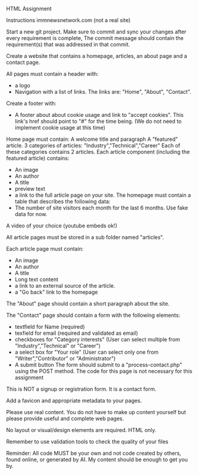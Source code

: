 HTML Assignment

Instructions
immnewsnetwork.com (not a real site)

Start a new git project. Make sure to commit and sync your changes after every requirement is complete, The commit message should contain the requirement(s) that was addressed in that commit.

Create a website that contains a homepage, articles, an about page and a contact page.

All pages must contain a header with:
- a logo
- Navigation with a list of links. The links are: "Home", "About", "Contact".

Create a footer with:
- A footer about about cookie usage and link to "accept cookies". This link's href should point to "#" for the time being. (We do not need to implement cookie usage at this time)

Home page must contain:
A welcome title and paragraph
A "featured" article. 
3 categories of articles: "Industry","Technical","Career"
Each of these categories contains 2 articles.
Each article component (including the featured article) contains:
- An image
- An author
- A title
- preview text
- a link to the full article page on your site.
The homepage must contain a table that describes the following data:
- The number of site visitors each month for the last 6 months. Use fake data for now.

A video of your choice (youtube embeds ok!)

All article pages must be stored in a sub folder named "articles".

Each article page must contain:
- An image
- An author
- A title
- Long text content
- a link to an external source of the article.
- a "Go back" link to the homepage

The "About" page should contain a short paragraph about the site.

The "Contact" page should contain a form with the following elements:
- textfield for Name (required)
- texfield for email (required and validated as email)
- checkboxes for "Category interests" (User can select multiple from "Industry","Technical" or "Career")
- a select box for "Your role" (User can select only one from "Writer","Contributor" or "Administrator")
- A submit button
The form should submit to a "process-contact.php" using the POST method. The code for this page is not necessary for this assignment

This is NOT a signup or registration form. It is a contact form.

Add a favicon and appropriate metadata to your pages.

Please use real content. You do not have to make up content yourself but please provide useful and complete web pages.

No layout or visual/design elements are required. HTML only.

Remember to use validation tools to check the quality of your files

Reminder: All code MUST be your own and not code created by others, found online, or generated by AI. My content should be enough to get you by.